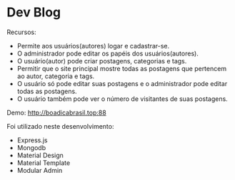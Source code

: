 # Dev Blog

Recursos:
 - Permite aos usuários(autores) logar e cadastrar-se.
 - O administrador pode editar os papéis dos usuários(autores).
 - O usuário(autor) pode criar postagens, categorias e tags.
 - Permitir que o site principal mostre todas as postagens que pertencem ao autor, categoria e tags.
 - O usuário só pode editar suas postagens e o administrador pode editar todas as postagens.
 - O usuário também pode ver o número de visitantes de suas postagens.


Demo: http://boadicabrasil.top:88

Foi utilizado neste desenvolvimento:
- Express.js 
- Mongodb 
- Material Design
- Material Template
- Modular Admin